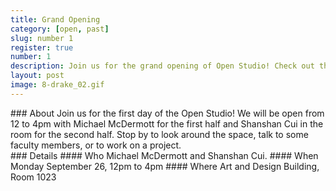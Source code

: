 ```yaml
---
title: Grand Opening
category: [open, past]
slug: number 1
register: true
number: 1
description: Join us for the grand opening of Open Studio! Check out the space and meet some of the design faculty.
layout: post
image: 8-drake_02.gif
---
```

<section class="intro-material" markdown="1">
<div class="intro-text" markdown="1">
### About
Join us for the first day of the Open Studio! We will be open from 12 to 4pm with Michael McDermott for the first half and Shanshan Cui in the room for the second half. Stop by to look around the space, talk to some faculty members, or to work on a project.
</div>
</section>
<section class="presenter-container-single" markdown="1">
<article markdown="1">
### Details
#### Who
Michael McDermott and Shanshan Cui.
#### When
Monday September 26, 12pm to 4pm
#### Where
Art and Design Building, Room 1023
</article>
</section>
